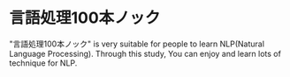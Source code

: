# 言語処理100本ノック

"言語処理100本ノック" is very suitable for people to learn NLP(Natural Language Processing). Through this study, You can enjoy and learn lots of technique for NLP.
